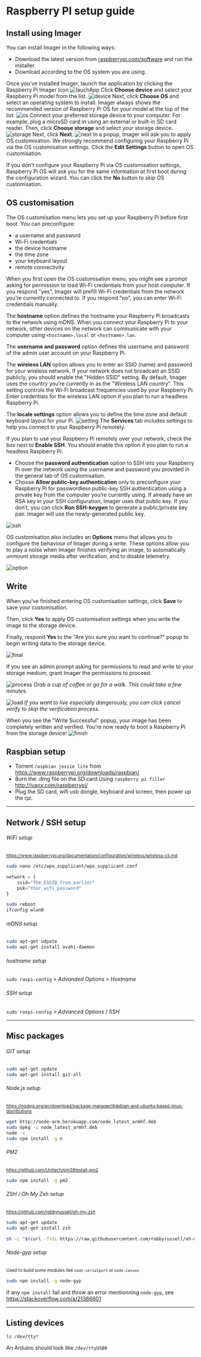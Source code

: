 # Raspberry PI setup guide

## Install using Imager
You can install Imager in the following ways:
- Download the latest version from [raspberrypi.com/software](https://www.raspberrypi.org/downloads/raspbian/)  and run the installer.
- Download according to the OS system you are using.

Once you’ve installed Imager, launch the application by clicking the Raspberry Pi Imager icon
![lauchApp](https://www.raspberrypi.com/documentation/computers/images/imager/welcome.png?hash=a351c2ba01f30809c2921de09be67683)
Click **Choose device** and select your Raspberry Pi model from the list.
![device](https://www.raspberrypi.com/documentation/computers/images/imager/choose-model.png?hash=0543c40612882f917cfc565caa6dc92f)
Next, click **Choose OS** and select an operating system to install. Imager always shows the recommended version of Raspberry Pi OS for your model at the top of the list.
![os](https://www.raspberrypi.com/documentation/computers/images/imager/choose-os.png?hash=9d49bdaf867704b30f177d47e72dc9b8)
Connect your preferred storage device to your computer. For example, plug a microSD card in using an external or built-in SD card reader. Then, click **Choose storage** and select your storage device.
![storage](https://www.raspberrypi.com/documentation/computers/images/imager/choose-storage.png?hash=05e6671a4cac0b1f3781448688f5d692)
Next, click **Next**.
![next](https://www.raspberrypi.com/documentation/computers/images/imager/os-customisation-prompt.png?hash=4df5658cd09684490db4c1f2352255a3)
In a popup, Imager will ask you to apply OS customisation. We strongly recommend configuring your Raspberry Pi via the OS customisation settings. Click the **Edit Settings** button to open OS customisation.

If you don’t configure your Raspberry Pi via OS customisation settings, Raspberry Pi OS will ask you for the same information at first boot during the configuration wizard. You can click the **No** button to skip OS customisation.

## OS customisation
The OS customisation menu lets you set up your Raspberry Pi before first boot. You can preconfigure:
- a username and password
- Wi-Fi credentials
- the device hostname
- the time zone
- your keyboard layout
- remote connectivity

When you first open the OS customisation menu, you might see a prompt asking for permission to load Wi-Fi credentials from your host computer. If you respond "yes", Imager will prefill Wi-Fi credentials from the network you’re currently connected to. If you respond "no", you can enter Wi-Fi credentials manually.

The **hostname** option defines the hostname your Raspberry Pi broadcasts to the network using mDNS. When you connect your Raspberry Pi to your network, other devices on the network can communicate with your computer using `<hostname>.local` or `<hostname>.lan`.

The **username and password** option defines the username and password of the admin user account on your Raspberry Pi.

The **wireless LAN** option allows you to enter an SSID (name) and password for your wireless network. If your network does not broadcast an SSID publicly, you should enable the "Hidden SSID" setting. By default, Imager uses the country you’re currently in as the "Wireless LAN country". This setting controls the Wi-Fi broadcast frequencies used by your Raspberry Pi. Enter credentials for the wireless LAN option if you plan to run a headless Raspberry Pi.

The **locale settings** option allows you to define the time zone and default keyboard layout for your Pi.
![setting](https://www.raspberrypi.com/documentation/computers/images/imager/os-customisation-general.png?hash=6509321c9eebb02e53dd711c12395571)
The **Services** tab includes settings to help you connect to your Raspberry Pi remotely.

If you plan to use your Raspberry Pi remotely over your network, check the box next to **Enable SSH**. You should enable this option if you plan to run a headless Raspberry Pi.
- Choose the **password authentication** option to SSH into your Raspberry Pi over the network using the username and password you provided in the general tab of OS customisation.
- Choose **Allow public-key authentication** only to preconfigure your Raspberry Pi for passwordless public-key SSH authentication using a private key from the computer you’re currently using. If already have an RSA key in your SSH configuration, Imager uses that public key. If you don’t, you can click **Run SSH-keygen** to generate a public/private key pair. Imager will use the newly-generated public key.

![ssh](https://www.raspberrypi.com/documentation/computers/images/imager/os-customisation-services.png?hash=bbc8c0ff2f1eb7207d43180d7694c399)

OS customisation also includes an **Options** menu that allows you to configure the behaviour of Imager during a write. These options allow you to play a noise when Imager finishes verifying an image, to automatically unmount storage media after verification, and to disable telemetry.

![option](https://www.raspberrypi.com/documentation/computers/images/imager/os-customisation-options.png?hash=eda44365c03e4184f09832f46516a41b)

## Write
When you’ve finished entering OS customisation settings, click **Save** to save your customisation.

Then, click **Yes** to apply OS customisation settings when you write the image to the storage device.

Finally, respond **Yes** to the "Are you sure you want to continue?" popup to begin writing data to the storage device.

![final](https://www.raspberrypi.com/documentation/computers/images/imager/are-you-sure.png?hash=5dce4cfcd6622b97ce741b2c168f0a3d)

If you see an admin prompt asking for permissions to read and write to your storage medium, grant Imager the permissions to proceed.

![process](https://www.raspberrypi.com/documentation/computers/images/imager/writing.png?hash=15fc8293a1c6b12fad0436e4d4aaf506)
*Grab a cup of coffee or go for a walk. This could take a few minutes.*

![load](https://www.raspberrypi.com/documentation/computers/images/imager/stop-ask-verify.png?hash=78a0e9f7a1df18d5df3ebe92b073ed97)
*If you want to live especially dangerously, you can click cancel verify to skip the verification process.*

When you see the "Write Successful" popup, your image has been completely written and verified. You’re now ready to boot a Raspberry Pi from the storage device!
![finish](https://www.raspberrypi.com/documentation/computers/images/imager/finished.png?hash=ba5031e958427e07a6c3a727d3b30021)


## Raspbian setup
+ Torrent `raspbian jessie lite` from https://www.raspberrypi.org/downloads/raspbian/
+ Burn the .dmg file on the SD card Using `raspberry pi filler` http://ivanx.com/raspberrypi/
+ Plug the SD card, wifi usb dongle, keyboard and screen, then power up the rpi.

---

## Network / SSH setup

###### WiFi setup
<sup>https://www.raspberrypi.org/documentation/configuration/wireless/wireless-cli.md</sup>
```sh
sudo nano /etc/wpa_supplicant/wpa_supplicant.conf
```

```js
network = {
    ssid="The_ESSID_from_earlier"
    psk="Your_wifi_password"
}
```

```sh
sudo reboot
ifconfig wlan0
```

###### mDNS setup
```sh
sudo apt-get udpate
sudo apt-get install avahi-daemon
```

###### hostname setup
`sudo raspi-config` > _Advanded Options_ > _Hostname_

###### SSH setup
`sudo raspi-config` > _Advanced Options_ / _SSH_

---

## Misc packages
###### GIT setup

```sh
sudo apt-get update
sudo apt-get install git-all
```

###### Node.js setup
<sup>https://nodejs.org/en/download/package-manager/#debian-and-ubuntu-based-linux-distributions</sup>
```sh
wget http://node-arm.herokuapp.com/node_latest_armhf.deb 
sudo dpkg -i node_latest_armhf.deb
node -v
sudo npm install -g n
```

###### PM2
<sup>https://github.com/Unitech/pm2#install-pm2</sup>
```sh
sudo npm install -g pm2
```

###### ZSH / Oh My Zsh setup
<sup>https://github.com/robbyrussell/oh-my-zsh</sup>
```sh
sudo apt-get update
sudo apt-get install zsh
```

```sh
sh -c "$(curl -fsSL https://raw.githubusercontent.com/robbyrussell/oh-my-zsh/master/tools/install.sh)"
```

###### Node-gyp setup
<sup>Used to build some modules like `node-serialport` or `node-canvas`</sup>
```sh
sudo npm install -g node-gyp
```

If any `npm install` fail and throw an error mentionning `node-gyp`, see https://stackoverflow.com/a/21366601

---

## Listing devices
```
ls /dev/tty*
```
An Arduino should look like `/dev/ttyUSB0`
